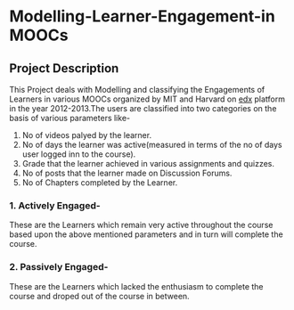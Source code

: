 # Modelling-Learner-Engagement-in MOOCs

## Project Description
This Project deals with Modelling and classifying the Engagements of Learners in various MOOCs organized by MIT and Harvard on  [edx](www.edx.org) platform in the year 2012-2013.The users are classified into two categories on the basis of various parameters like- 
1. No of videos palyed by the learner.
2. No of days the learner was active(measured in terms of the no of days user logged inn to the course).
3. Grade that the learner achieved in various assignments and quizzes.
4.  No of posts that the learner made on Discussion  Forums.
5. No of Chapters completed by the Learner.

### 1. Actively Engaged-
These are the Learners which remain very active throughout the course based upon the above mentioned parameters and in turn will complete the course.
### 2. Passively Engaged-
These are the Learners which lacked the enthusiasm to complete the course and droped out of the course in between.
